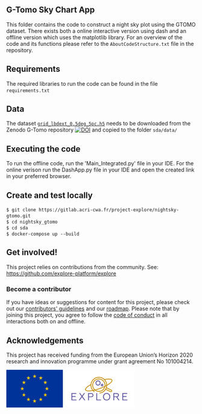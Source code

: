 ## G-Tomo Sky Chart App

This folder contains the code to construct a night sky plot using the GTOMO dataset. 
There exists both a online interactive version using dash and an offline version which uses the matplotlib library. For an overview of the code and its functions please refer to the `AboutCodeStructure.txt` file in the repository. 

## Requirements

The required libraries to run the code can be found in the file `requirements.txt`

## Data

The dataset [`grid_lbdext_0.5deg_5pc.h5`](https://zenodo.org/records/10405177/files/grid_lbdext_0.5deg_5pc.h5?download=1) needs to be downloaded from the Zenodo G-Tomo repository [![DOI](https://zenodo.org/badge/DOI/10.5281/zenodo.10405177.svg)](https://doi.org/10.5281/zenodo.10405177) and copied to the folder `sda/data/`


## Executing the code

To run the offline code, run the 'Main_Integrated.py' file in your IDE. For the online verison run the DashApp.py file in your IDE and open the created link in your preferred browser. 

## Create and test locally 

    $ git clone https://gitlab.acri-cwa.fr/project-explore/nightsky-gtomo.git
    $ cd nightsky_gtomo
    $ cd sda
    $ docker-compose up --build
    
## Get involved! 

This project relies on contributions from the community. See: https://github.com/explore-platform/explore

### Become a contributor

If you have ideas or suggestions for content for this project, please check out our [contributors' guidelines](CONTRIBUTING.md) and our [roadmap](ROADMAP.md). Please note that by joining this project, you agree to follow the [code of conduct](CODE_OF_CONDUCT.md) in all interactions both on and offline.


## Acknowledgements

This project has received funding from the European Union’s Horizon 2020 research and innovation programme under grant agreement No 101004214. 

<img src='sda/assets/EUflag.png' height='100' /> <img src='sda/assets/Explore_Logo_Standard.png' height='100' />


